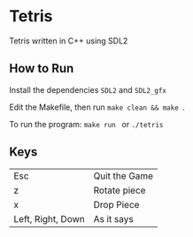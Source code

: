 # Tetris 

Tetris written in C++ using SDL2

## How to Run 
Install the dependencies ```SDL2``` and ```SDL2_gfx```

Edit the Makefile, then run ```make clean && make ```.

To run the program: ```make run ``` or ```./tetris```

## Keys 
|          |          | 
|----------|----------|
| Esc      | Quit the Game | 
|z | Rotate piece |
|x | Drop Piece |
| Left, Right, Down | As it says  |